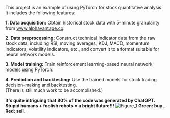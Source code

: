 This project is an example of using PyTorch for stock quantitative analysis. It includes the following features:

**1. Data acquisition:** Obtain historical stock data with 5-minute granularity from www.alphavantage.co.

**2. Data preprocessing:** Construct technical indicator data from the raw stock data, including RSI, moving averages, KDJ, MACD, momentum indicators, volatility indicators, etc., and convert it to a format suitable for neural network models.

**3. Model training:** Train reinforcement learning-based neural network models using PyTorch.

**4. Prediction and backtesting:** Use the trained models for stock trading decision-making and backtesting.
<br>(There is still much work to be accomplished.)
 
**It's quite intriguing that 80% of the code was generated by ChatGPT. 
<br>Stupid humans + foolish robots = a bright future!!!**
![Figure_1](https://user-images.githubusercontent.com/129164952/235105888-78b5e2ab-e967-4ad7-9d5f-274399a42d34.png)
**Green: buy , Red: sell.**
